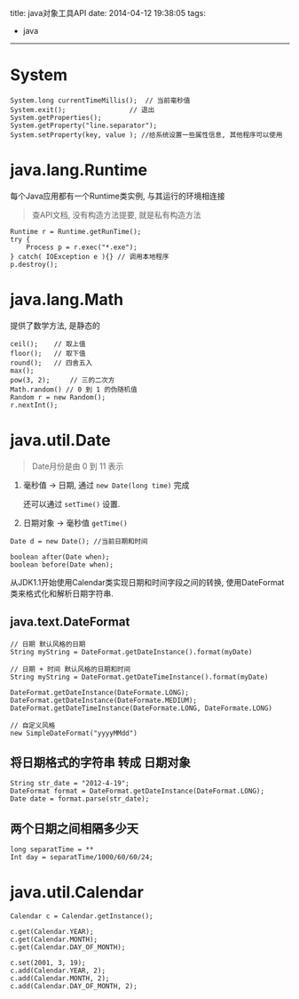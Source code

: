 title: java对象工具API
date: 2014-04-12 19:38:05
tags:
- java
---

# System #
~~~~~~
System.long currentTimeMillis();  // 当前毫秒值
System.exit();                // 退出
System.getProperties(); 
System.getProperty("line.separator");
System.setProperty(key, value ); //给系统设置一些属性信息, 其他程序可以使用
~~~~~~

# java.lang.Runtime #
每个Java应用都有一个Runtime类实例, 与其运行的环境相连接

> 查API文档, 没有构造方法提要, 就是私有构造方法


~~~~~~
Runtime r = Runtime.getRunTime();
try {
    Process p = r.exec("*.exe");
} catch( IOException e ){} // 调用本地程序
p.destroy();

~~~~~~

# java.lang.Math #
提供了数学方法, 是静态的
~~~~~~
ceil();    // 取上值
floor();   // 取下值
round();   // 四舍五入
max();
pow(3, 2);     // 三的二次方
Math.random() // 0 到 1 的伪随机值
Random r = new Random();
r.nextInt();
~~~~~~

# java.util.Date #
> Date月份是由 0 到 11 表示


1. 毫秒值 -> 日期, 通过 `new Date(long time)` 完成  

    还可以通过 `setTime()` 设置.
2. 日期对象 -> 毫秒值 `getTime()`
~~~~~~
Date d = new Date(); //当前日期和时间

boolean after(Date when);
boolean before(Date when);
~~~~~~

从JDK1.1开始使用Calendar类实现日期和时间字段之间的转换,
使用DateFormat类来格式化和解析日期字符串.
## java.text.DateFormat ##
~~~~~~
// 日期 默认风格的日期
String myString = DateFormat.getDateInstance().format(myDate)

// 日期 + 时间 默认风格的日期和时间
String myString = DateFormat.getDateTimeInstance().format(myDate)

DateFormat.getDateInstance(DateFormate.LONG);
DateFormat.getDateInstance(DateFormate.MEDIUM);
DateFormat.getDateTimeInstance(DateFormate.LONG, DateFormate.LONG)

// 自定义风格
new SimpleDateFormat("yyyyMMdd")
~~~~~~

## 将日期格式的字符串 转成 日期对象 ##

~~~~~~
String str_date = "2012-4-19";
DateFormat format = DateFormat.getDateInstance(DateFormat.LONG);
Date date = format.parse(str_date);
~~~~~~

## 两个日期之间相隔多少天 ##
~~~~~~
long separatTime = **
Int day = separatTime/1000/60/60/24;
~~~~~~

# java.util.Calendar #
~~~~~~
Calendar c = Calendar.getInstance();

c.get(Calendar.YEAR);
c.get(Calendar.MONTH);
c.get(Calendar.DAY_OF_MONTH);

c.set(2001, 3, 19);
c.add(Calendar.YEAR, 2);
c.add(Calendar.MONTH, 2);
c.add(Calendar.DAY_OF_MONTH, 2);
~~~~~~

